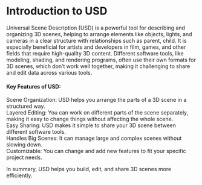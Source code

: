 # Introduction to USD<br/>

Universal Scene Description (USD) is a powerful tool for describing and organizing 3D scenes, helping to arrange elements like objects, lights, and cameras in a clear structure with relationships such as parent, child. It is especially beneficial for artists and developers in film, games, and other fields that require high-quality 3D content. Different software tools, like modeling, shading, and rendering programs, often use their own formats for 3D scenes, which don’t work well together, making it challenging to share and edit data across various tools.<br/>

#### Key Features of USD:<br/>
Scene Organization: USD helps you arrange the parts of a 3D scene in a structured way.<br/>
Layered Editing: You can work on different parts of the scene separately, making it easy to change things without affecting the whole scene.<br/>
Easy Sharing: USD makes it simple to share your 3D scene between different software tools.<br/>
Handles Big Scenes: It can manage large and complex scenes without slowing down.<br/>
Customizable: You can change and add new features to fit your specific project needs.<br/>

In summary, USD helps you build, edit, and share 3D scenes more efficiently.<br/>
